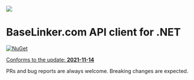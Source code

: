 ![](https://baselinker.com/assets/images/favicons/apple-icon-57x57.png)

# BaseLinker.com API client for .NET
[![NuGet](https://img.shields.io/nuget/v/BaseLinker)](https://www.nuget.org/packages/BaseLinker/)

[Conforms to the update: **2021-11-14**](https://api.baselinker.com/index.php?changelog)

PRs and bug reports are always welcome. Breaking changes are expected.
